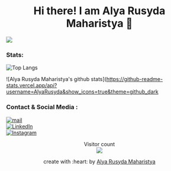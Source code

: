 <!--Open-->
<h1 align="center"> Hi there! I am Alya Rusyda Maharistya 👋 </h1>

<!--line-->
<a href=""><img src="https://user-images.githubusercontent.com/73097560/115834477-dbab4500-a447-11eb-908a-139a6edaec5c.gif"></a>

<!--Statistik-->
### Stats:

![Top Langs](https://github-readme-stats.vercel.app/api/top-langs/?username=AlyaRusyda&show_icons=true&theme=github_dark)

![Alya Rusyda Maharistya's github stats](https://github-readme-stats.vercel.app/api?username=AlyaRusyda&show_icons=true&theme=github_dark

<!--Sosmed-->
### Contact & Social Media :
 <a href="mailto:alyarusydam@gmail.com" target="_blank"><img alt="mail" src="https://img.shields.io/badge/-gmail:%20alyarusydam@gmail.com-ea4335?&style=for-the-badge&logo=gmail&logoColor=white" /></a><br>
<a href="https://www.linkedin.com/in/alya-rusyda-maharistya-315301220" target="_blank"><img alt="LinkedIn" src="https://img.shields.io/badge/-LinkedIn:%20Alya%20Rusyda%20Maharistya-0A66C2?&style=for-the-badge&logo=linkedin&logoColor=white" /></a> <br>
<a href="https://www.instagram.com/alyarusyda__/" target="_blank"><img alt="Instagram" src="https://img.shields.io/badge/-Instagram:%20@alyarusyda__-E4406F?&style=for-the-badge&logo=Instagram&logoColor=white" /></a><br>

<p align="center"> 
  Visitor count<br>
  <img src="https://profile-counter.glitch.me/AlyaRusyda/count.svg" />
</p>

<p align="center">create with :heart: by <a href="https://github.com/AlyaRusyda">Alya Rusyda Maharistya</a></p>
